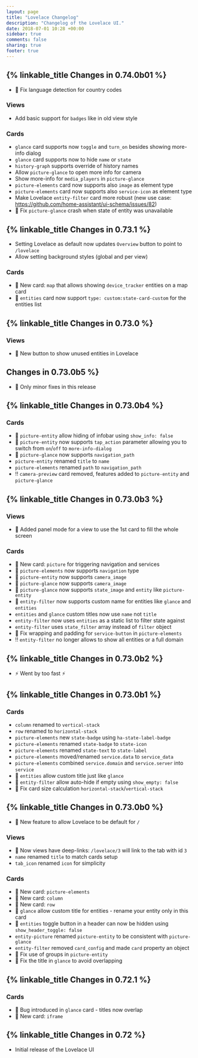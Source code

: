 ```yaml
---
layout: page
title: "Lovelace Changelog"
description: "Changelog of the Lovelace UI."
date: 2018-07-01 10:28 +00:00
sidebar: true
comments: false
sharing: true
footer: true
---
```


## {% linkable_title Changes in 0.74.0b01 %}
- 🔧 Fix language detection for country codes

### Views
- Add basic support for `badges` like in old view style

### Cards
- `glance` card supports now `toggle` and `turn_on` besides showing more-info dialog
- `glance` card supports now to hide `name` or `state`
- `history-graph` supports override of history names
- Allow `picture-glance` to open more info for camera 
- Show more-info for `media_players` in `picture-glance`
- `picture-elements` card now supports also `image` as element type
- `picture-elements` card now supports also `service-icon` as element type
- Make Lovelace `entity-filter` card more robust (new use case: https://github.com/home-assistant/ui-schema/issues/82)
- 🔧 Fix `picture-glance` crash when state of entity was unavailable

## {% linkable_title Changes in 0.73.1 %}

- Setting Lovelace as default now updates `Overview` button to point to `/lovelace`
- Allow setting background styles (global and per view)

### Cards

- 📣 New card: `map` that allows showing `device_tracker` entities on a map card
- 📣 `entities` card now support `type: custom:state-card-custom` for the entities list

## {% linkable_title Changes in 0.73.0 %}

### Views

- 📣 New button to show unused entities in Lovelace

## Changes in 0.73.0b5 %}

- 🏁 Only minor fixes in this release

## {% linkable_title Changes in 0.73.0b4 %}

### Cards

- 📣 `picture-entity` allow hiding of infobar using `show_info: false`
- 📣 `picture-entity` now supports `tap_action` parameter allowing you to switch from `on`/`off` to `more-info-dialog`
- 📣 `picture-glance` now supports `navigation_path`
- `picture-entity` renamed `title` to `name`
- `picture-elements` renamed `path` to `navigation_path`
- ‼️ `camera-preview` card removed, features added to `picture-entity` and `picture-glance`

## {% linkable_title Changes in 0.73.0b3 %}

### Views

- 📣 Added panel mode for a view to use the 1st card to fill the whole screen

### Cards

- 📣 New card: `picture` for triggering navigation and services
- 📣 `picture-elements` now supports `navigation` type
- 📣 `picture-entity` now supports `camera_image`
- 📣 `picture-glance` now supports `camera_image`
- 📣 `picture-glance` now supports `state_image` and `entity` like `picture-entity`
- 📣 `entity-filter` now supports custom name for entities like `glance` and `entities`
- `entities` and `glance` custom titles now use `name` not `title`
- `entity-filter` now uses `entities` as a static list to filter state against
- `entity-filter` uses `state_filter` array instead of `filter` object
- 🔧 Fix wrapping and padding for `service-button` in `picture-elements`
- ‼️ `entity-filter` no longer allows to show all entities or a full domain

## {% linkable_title Changes in 0.73.0b2 %}

- :zap: Went by too fast :zap:

## {% linkable_title Changes in 0.73.0b1 %}

### Cards

- `column` renamed to `vertical-stack`
- `row` renamed to `horizontal-stack`
- `picture-elements` new `state-badge` using `ha-state-label-badge`
- `picture-elements` renamed `state-badge` to `state-icon`
- `picture-elements` renamed `state-text` to `state-label`
- `picture-elements` moved/renamed `service.data` to `service_data`
- `picture-elements` combined `service.domain` and `service.server` into `service`
- 📣 `entities` allow custom title just like `glance`
- 📣 `entity-filter` allow auto-hide if empty using `show_empty: false`
- 🔧 Fix card size calculation `horizontal-stack`/`vertical-stack` 

## {% linkable_title Changes in 0.73.0b0 %}

- 📣 New feature to allow Lovelace to be default for `/`

### Views

- 📣 Now views have deep-links: `/lovelace/3` will link to the tab with id `3`
- `name` renamed `title` to match cards setup
- `tab_icon` renamed `icon` for simplicity

### Cards

- 📣 New card: `picture-elements`
- 📣 New card: `column`
- 📣 New card: `row`
- 📣 `glance` allow custom title for entities - rename your entity only in this card
- 📣 `entities` toggle button in a header can now be hidden using `show_header_toggle: false`
- `entity-picture` renamed `picture-entity` to be consistent with `picture-glance`
- `entity-filter` removed `card_config` and made `card` property an object
- 🔧 Fix use of groups in `picture-entity`
- 🔧 Fix the title in `glance` to avoid overlapping

## {% linkable_title Changes in 0.72.1 %}

### Cards

- 🐞 Bug introduced in `glance` card - titles now overlap
- 📣 New card: `iframe`

## {% linkable_title Changes in 0.72 %}

- Initial release of the Lovelace UI
